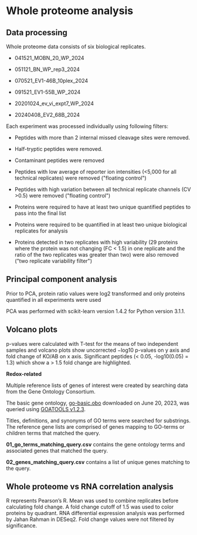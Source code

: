 # Whole proteome analysis

## Data processing

Whole proteome data consists of six biological replicates.

- 041521_MOBN_20_WP_2024

- 051121_BN_WP_rep3_2024

- 070521_EV1-46B_10plex_2024

- 091521_EV1-55B_WP_2024

- 20201024_ev_vi_expt7_WP_2024

- 20240408_EV2_68B_2024 

Each experiment was processed individually using following filters:

- Peptides with more than 2 internal missed cleavage sites were removed.

- Half-tryptic peptides were removed.

- Contaminant peptides were removed

- Peptides with low average of reporter ion intensities (<5,000 for all technical replicates) were removed ("floating control")

- Peptides with high variation between all technical replicate channels (CV >0.5) were removed ("floating control")

- Proteins were required to have at least two unique quantified peptides to pass into the final list

- Proteins were required to be quantified in at least two unique biological replicates for analysis

- Proteins detected in two replicates with high variability (29 proteins where the protein was not changing (FC < 1.5) in one replicate and the ratio of the two replicates was greater than two) were also removed ("two replicate variability filter")

## Principal component analysis

Prior to PCA, protein ratio values were log2 transformed and only proteins quantified in all experiments were used

PCA was performed with scikit-learn version 1.4.2 for Python version 3.1.1.

## Volcano plots

p-values were calculated with T-test for the means of two independent samples and volcano plots show uncorrected −log10 p-values on y axis and fold change of KO/AB on x axis. Significant peptides (< 0.05, -log10(0.05) = 1.3) which show a > 1.5 fold change are highlighted.

**Redox-related**

Multiple reference lists of genes of interest were created by searching data from the Gene Ontology Consortium. 

The basic gene ontology, [go-basic.obo](https://geneontology.org/docs/download-ontology/) downloaded on June 20, 2023, was queried using [GOATOOLS v1.2.3](https://github.com/tanghaibao/goatools).

Titles, definitions, and synonyms of GO terms were searched for substrings. The reference gene lists are comprised of genes mapping to GO-terms or children terms that matched the query.

**01_go_terms_matching_query.csv** contains the gene ontology terms and associated genes that matched the query.

**02_genes_matching_query.csv** contains a list of unique genes matching to the query.


## Whole proteome vs RNA correlation analysis

R represents Pearson’s R. Mean was used to combine replicates before calculating fold change. A fold change cutoff of 1.5 was used to color proteins by quadrant. RNA differential expression analysis was performed by Jahan Rahman in DESeq2. Fold change values were not filtered by significance.
